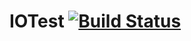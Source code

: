 # IOTest [![Build Status](https://travis-ci.com/owestphal/IOTest.svg?token=Zh1fFBtaisuafnJQgqsK&branch=master)](https://travis-ci.com/owestphal/IOTest)
